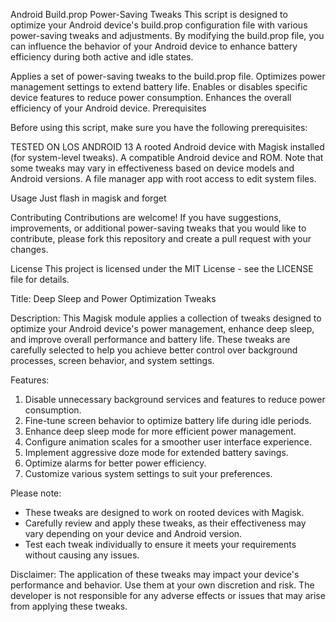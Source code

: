 Android Build.prop Power-Saving Tweaks
This script is designed to optimize your Android device's build.prop configuration file with various power-saving tweaks and adjustments. By modifying the build.prop file, you can influence the behavior of your Android device to enhance battery efficiency during both active and idle states.


Applies a set of power-saving tweaks to the build.prop file.
Optimizes power management settings to extend battery life.
Enables or disables specific device features to reduce power consumption.
Enhances the overall efficiency of your Android device.
Prerequisites

Before using this script, make sure you have the following prerequisites:

TESTED ON LOS ANDROID 13
A rooted Android device with Magisk installed (for system-level tweaks).
A compatible Android device and ROM. Note that some tweaks may vary in effectiveness based on device models and Android versions.
A file manager app with root access to edit system files.




Usage
Just flash in magisk and forget


Contributing
Contributions are welcome! If you have suggestions, improvements, or additional power-saving tweaks that you would like to contribute, please fork this repository and create a pull request with your changes.

License
This project is licensed under the MIT License - see the LICENSE file for details.






Title: Deep Sleep and Power Optimization Tweaks

Description:
This Magisk module applies a collection of tweaks designed to optimize your Android device's power management, enhance deep sleep, and improve overall performance and battery life. These tweaks are carefully selected to help you achieve better control over background processes, screen behavior, and system settings.

Features:
1. Disable unnecessary background services and features to reduce power consumption.
2. Fine-tune screen behavior to optimize battery life during idle periods.
3. Enhance deep sleep mode for more efficient power management.
4. Configure animation scales for a smoother user interface experience.
5. Implement aggressive doze mode for extended battery savings.
6. Optimize alarms for better power efficiency.
7. Customize various system settings to suit your preferences.

Please note:
- These tweaks are designed to work on rooted devices with Magisk.
- Carefully review and apply these tweaks, as their effectiveness may vary depending on your device and Android version.
- Test each tweak individually to ensure it meets your requirements without causing any issues.

Disclaimer:
The application of these tweaks may impact your device's performance and behavior. Use them at your own discretion and risk. The developer is not responsible for any adverse effects or issues that may arise from applying these tweaks.



